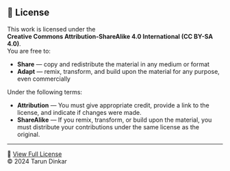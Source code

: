 ## 📄 License

This work is licensed under the  
**Creative Commons Attribution-ShareAlike 4.0 International (CC BY-SA 4.0)**.  
You are free to:

- **Share** — copy and redistribute the material in any medium or format  
- **Adapt** — remix, transform, and build upon the material for any purpose, even commercially  

Under the following terms:

- **Attribution** — You must give appropriate credit, provide a link to the license, and indicate if changes were made.  
- **ShareAlike** — If you remix, transform, or build upon the material, you must distribute your contributions under the same license as the original.

---

🔗 [View Full License](https://creativecommons.org/licenses/by-sa/4.0/)  
© 2024 Tarun Dinkar
